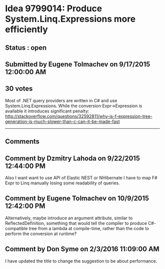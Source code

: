 # Idea 9799014: Produce System.Linq.Expressions more efficiently #

## Status : open

## Submitted by Eugene Tolmachev on 9/17/2015 12:00:00 AM

## 30 votes

Most of .NET query providers are written in C# and use System.Linq.Expressions. While the conversion Expr->Expression is available it introduces significant penalty: http://stackoverflow.com/questions/32592811/why-is-f-expression-tree-generation-is-much-slower-than-c-can-it-be-made-fast


------------------------
## Comments


## Comment by Dzmitry Lahoda on 9/22/2015 12:44:00 PM
Also I want want to use API of Elastic NEST or NHibernate I have to map F# Expr to Linq manually losing some readability of queries.


## Comment by Eugene Tolmachev on 10/9/2015 12:42:00 PM
Alternatively, maybe introduce an argument attribute, similar to ReflectedDefinition, something that would tell the compiler to produce C#-compatible tree from a lambda at compile-time, rather than the code to perform the conversion at runtime?


## Comment by Don Syme on 2/3/2016 11:09:00 AM
I have updated the title to change the suggestion to be about performance.

